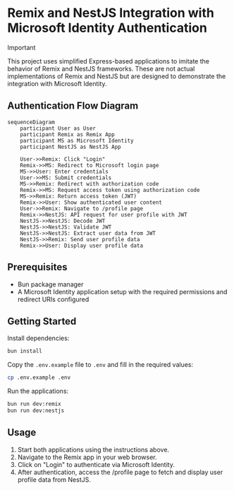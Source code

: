 # Remix and NestJS Integration with Microsoft Identity Authentication

> [!IMPORTANT]
>
> This project uses simplified Express-based applications to imitate the behavior of Remix and NestJS frameworks. These
> are not actual implementations of Remix and NestJS but are designed to demonstrate the integration with Microsoft
> Identity.

## Authentication Flow Diagram

```mermaid
sequenceDiagram
    participant User as User
    participant Remix as Remix App
    participant MS as Microsoft Identity
    participant NestJS as NestJS App

    User->>Remix: Click "Login"
    Remix->>MS: Redirect to Microsoft login page
    MS->>User: Enter credentials
    User->>MS: Submit credentials
    MS->>Remix: Redirect with authorization code
    Remix->>MS: Request access token using authorization code
    MS->>Remix: Return access token (JWT)
    Remix->>User: Show authenticated user content
    User->>Remix: Navigate to /profile page
    Remix->>NestJS: API request for user profile with JWT
    NestJS->>NestJS: Decode JWT
    NestJS->>NestJS: Validate JWT
    NestJS->>NestJS: Extract user data from JWT
    NestJS->>Remix: Send user profile data
    Remix->>User: Display user profile data
```

## Prerequisites

- Bun package manager
- A Microsoft Identity application setup with the required permissions and redirect URIs configured

## Getting Started

Install dependencies:

```bash
bun install
```

Copy the `.env.example` file to `.env` and fill in the required values:

```bash
cp .env.example .env
```

Run the applications:

```bash
bun run dev:remix
bun run dev:nestjs
```

## Usage

1. Start both applications using the instructions above.
2. Navigate to the Remix app in your web browser.
3. Click on "Login" to authenticate via Microsoft Identity.
4. After authentication, access the /profile page to fetch and display user profile data from NestJS.
